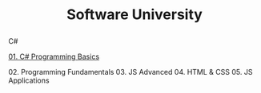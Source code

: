 # <p align="center"> Software University <p>
  C#
 
<p><a href="https://softuni.bg/certificates/details/85280/a6bd28fc">01. C# Programming Basics</a></p> 
02. Programming Fundamentals
03. JS Advanced
04. HTML & CSS
05. JS Applications
